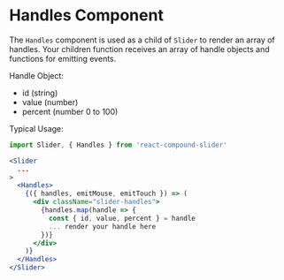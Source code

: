 # Handles Component

The `Handles` component is used as a child of `Slider` to render an array of handles.
Your children function receives an array of handle objects and functions for emitting events.

Handle Object:

- id (string)
- value (number)
- percent (number 0 to 100)

Typical Usage:
```jsx
import Slider, { Handles } from 'react-compound-slider'

<Slider
  ...
>
  <Handles>
    {({ handles, emitMouse, emitTouch }) => (
      <div className="slider-handles">
        {handles.map(handle => {
          const { id, value, percent } = handle         
          ... render your handle here  
        })}
      </div>
    )}
  </Handles>
</Slider>
```